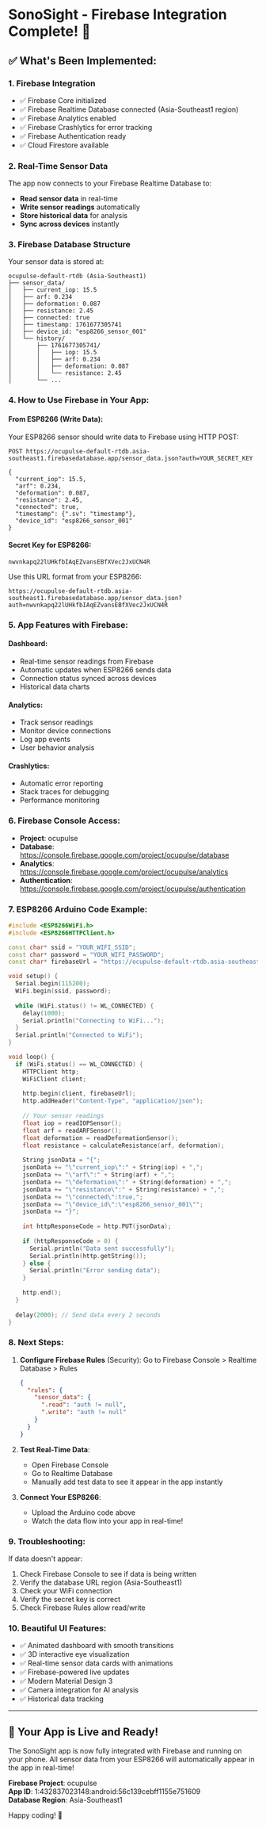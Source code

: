 # SonoSight - Firebase Integration Complete! 🎉

## ✅ What's Been Implemented:

### 1. **Firebase Integration**
- ✅ Firebase Core initialized
- ✅ Firebase Realtime Database connected (Asia-Southeast1 region)
- ✅ Firebase Analytics enabled
- ✅ Firebase Crashlytics for error tracking
- ✅ Firebase Authentication ready
- ✅ Cloud Firestore available

### 2. **Real-Time Sensor Data**
The app now connects to your Firebase Realtime Database to:
- **Read sensor data** in real-time
- **Write sensor readings** automatically
- **Store historical data** for analysis
- **Sync across devices** instantly

### 3. **Firebase Database Structure**
Your sensor data is stored at:
```
ocupulse-default-rtdb (Asia-Southeast1)
├── sensor_data/
│   ├── current_iop: 15.5
│   ├── arf: 0.234
│   ├── deformation: 0.087
│   ├── resistance: 2.45
│   ├── connected: true
│   ├── timestamp: 1761677305741
│   ├── device_id: "esp8266_sensor_001"
│   └── history/
│       ├── 1761677305741/
│       │   ├── iop: 15.5
│       │   ├── arf: 0.234
│       │   ├── deformation: 0.087
│       │   └── resistance: 2.45
│       └── ...
```

### 4. **How to Use Firebase in Your App:**

#### **From ESP8266 (Write Data)**:
Your ESP8266 sensor should write data to Firebase using HTTP POST:
```
POST https://ocupulse-default-rtdb.asia-southeast1.firebasedatabase.app/sensor_data.json?auth=YOUR_SECRET_KEY

{
  "current_iop": 15.5,
  "arf": 0.234,
  "deformation": 0.087,
  "resistance": 2.45,
  "connected": true,
  "timestamp": {".sv": "timestamp"},
  "device_id": "esp8266_sensor_001"
}
```

#### **Secret Key for ESP8266**:
```
nwvnkapq22lUHkfbIAqEZvansEBfXVec2JxUCN4R
```

Use this URL format from your ESP8266:
```
https://ocupulse-default-rtdb.asia-southeast1.firebasedatabase.app/sensor_data.json?auth=nwvnkapq22lUHkfbIAqEZvansEBfXVec2JxUCN4R
```

### 5. **App Features with Firebase:**

#### **Dashboard**:
- Real-time sensor readings from Firebase
- Automatic updates when ESP8266 sends data
- Connection status synced across devices
- Historical data charts

#### **Analytics**:
- Track sensor readings
- Monitor device connections
- Log app events
- User behavior analysis

#### **Crashlytics**:
- Automatic error reporting
- Stack traces for debugging
- Performance monitoring

### 6. **Firebase Console Access:**
- **Project**: ocupulse
- **Database**: https://console.firebase.google.com/project/ocupulse/database
- **Analytics**: https://console.firebase.google.com/project/ocupulse/analytics
- **Authentication**: https://console.firebase.google.com/project/ocupulse/authentication

### 7. **ESP8266 Arduino Code Example**:
```cpp
#include <ESP8266WiFi.h>
#include <ESP8266HTTPClient.h>

const char* ssid = "YOUR_WIFI_SSID";
const char* password = "YOUR_WIFI_PASSWORD";
const char* firebaseUrl = "https://ocupulse-default-rtdb.asia-southeast1.firebasedatabase.app/sensor_data.json?auth=nwvnkapq22lUHkfbIAqEZvansEBfXVec2JxUCN4R";

void setup() {
  Serial.begin(115200);
  WiFi.begin(ssid, password);
  
  while (WiFi.status() != WL_CONNECTED) {
    delay(1000);
    Serial.println("Connecting to WiFi...");
  }
  Serial.println("Connected to WiFi");
}

void loop() {
  if (WiFi.status() == WL_CONNECTED) {
    HTTPClient http;
    WiFiClient client;
    
    http.begin(client, firebaseUrl);
    http.addHeader("Content-Type", "application/json");
    
    // Your sensor readings
    float iop = readIOPSensor();
    float arf = readARFSensor();
    float deformation = readDeformationSensor();
    float resistance = calculateResistance(arf, deformation);
    
    String jsonData = "{";
    jsonData += "\"current_iop\":" + String(iop) + ",";
    jsonData += "\"arf\":" + String(arf) + ",";
    jsonData += "\"deformation\":" + String(deformation) + ",";
    jsonData += "\"resistance\":" + String(resistance) + ",";
    jsonData += "\"connected\":true,";
    jsonData += "\"device_id\":\"esp8266_sensor_001\"";
    jsonData += "}";
    
    int httpResponseCode = http.PUT(jsonData);
    
    if (httpResponseCode > 0) {
      Serial.println("Data sent successfully");
      Serial.println(http.getString());
    } else {
      Serial.println("Error sending data");
    }
    
    http.end();
  }
  
  delay(2000); // Send data every 2 seconds
}
```

### 8. **Next Steps:**

1. **Configure Firebase Rules** (Security):
   Go to Firebase Console > Realtime Database > Rules
   ```json
   {
     "rules": {
       "sensor_data": {
         ".read": "auth != null",
         ".write": "auth != null"
       }
     }
   }
   ```

2. **Test Real-Time Data**:
   - Open Firebase Console
   - Go to Realtime Database
   - Manually add test data to see it appear in the app instantly

3. **Connect Your ESP8266**:
   - Upload the Arduino code above
   - Watch the data flow into your app in real-time!

### 9. **Troubleshooting:**

If data doesn't appear:
1. Check Firebase Console to see if data is being written
2. Verify the database URL region (Asia-Southeast1)
3. Check your WiFi connection
4. Verify the secret key is correct
5. Check Firebase Rules allow read/write

### 10. **Beautiful UI Features:**
- ✅ Animated dashboard with smooth transitions
- ✅ 3D interactive eye visualization
- ✅ Real-time sensor data cards with animations
- ✅ Firebase-powered live updates
- ✅ Modern Material Design 3
- ✅ Camera integration for AI analysis
- ✅ Historical data tracking

---

## 🚀 Your App is Live and Ready!

The SonoSight app is now fully integrated with Firebase and running on your phone. All sensor data from your ESP8266 will automatically appear in the app in real-time!

**Firebase Project**: ocupulse  
**App ID**: 1:432837023148:android:56c139cebff1155e751609  
**Database Region**: Asia-Southeast1

Happy coding! 🎉




